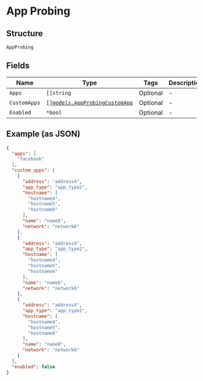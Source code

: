 
# App Probing

## Structure

`AppProbing`

## Fields

| Name | Type | Tags | Description |
|  --- | --- | --- | --- |
| `Apps` | `[]string` | Optional | - |
| `CustomApps` | [`[]models.AppProbingCustomApp`](../../doc/models/app-probing-custom-app.md) | Optional | - |
| `Enabled` | `*bool` | Optional | - |

## Example (as JSON)

```json
{
  "apps": [
    "facebook"
  ],
  "custom_apps": [
    {
      "address": "address4",
      "app_type": "app_type2",
      "hostname": [
        "hostname4",
        "hostname5",
        "hostname6"
      ],
      "name": "name8",
      "network": "network6"
    },
    {
      "address": "address4",
      "app_type": "app_type2",
      "hostname": [
        "hostname4",
        "hostname5",
        "hostname6"
      ],
      "name": "name8",
      "network": "network6"
    },
    {
      "address": "address4",
      "app_type": "app_type2",
      "hostname": [
        "hostname4",
        "hostname5",
        "hostname6"
      ],
      "name": "name8",
      "network": "network6"
    }
  ],
  "enabled": false
}
```

